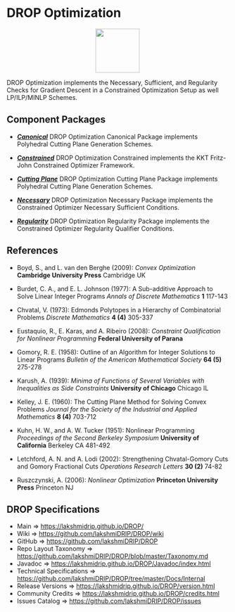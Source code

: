 # DROP Optimization

<p align="center"><img src="https://github.com/lakshmiDRIP/DROP/blob/master/DRIP_Logo.gif?raw=true" width="100"></p>

DROP Optimization implements the Necessary, Sufficient, and Regularity Checks for Gradient Descent in a Constrained Optimization Setup as well LP/ILP/MINLP Schemes.


## Component Packages

 * [***Canonical***](https://github.com/lakshmiDRIP/DROP/tree/master/src/main/java/org/drip/optimization/canonical)
 DROP Optimization Canonical Package implements Polyhedral Cutting Plane Generation Schemes.

 * [***Constrained***](https://github.com/lakshmiDRIP/DROP/tree/master/src/main/java/org/drip/optimization/constrained)
 DROP Optimization Constrained implements the KKT Fritz-John Constrained Optimizer Framework.

 * [***Cutting Plane***](https://github.com/lakshmiDRIP/DROP/tree/master/src/main/java/org/drip/optimization/cuttingplane)
 DROP Optimization Cutting Plane Package implements Polyhedral Cutting Plane Generation Schemes.

 * [***Necessary***](https://github.com/lakshmiDRIP/DROP/tree/master/src/main/java/org/drip/optimization/necessary)
 DROP Optimization Necessary Package implements the Constrained Optimizer Necessary Sufficient Conditions.

 * [***Regularity***](https://github.com/lakshmiDRIP/DROP/tree/master/src/main/java/org/drip/optimization/regularity)
 DROP Optimization Regularity Package implements the Constrained Optimizer Regularity Qualifier Conditions.


## References

 * Boyd, S., and L. van den Berghe (2009): <i>Convex Optimization</i> <b>Cambridge University Press</b>
 Cambridge UK

 * Burdet, C. A., and E. L. Johnson (1977): A Sub-additive Approach to Solve Linear Integer Programs <i>Annals of Discrete Mathematics</i> <b>1</b> 117-143

 * Chvatal, V. (1973): Edmonds Polytopes in a Hierarchy of Combinatorial Problems <i>Discrete Mathematics</i> <b>4 (4)</b> 305-337

 * Eustaquio, R., E. Karas, and A. Ribeiro (2008): <i>Constraint Qualification for Nonlinear Programming</i>
 <b>Federal University of Parana</b>

 * Gomory, R. E. (1958): Outline of an Algorithm for Integer Solutions to Linear Programs <i>Bulletin of the American Mathematical Society</i> <b>64 (5)</b> 275-278

 * Karush, A. (1939): <i>Minima of Functions of Several Variables with Inequalities as Side Constraints</i>
 <b>University of Chicago</b> Chicago IL

 * Kelley, J. E. (1960): The Cutting Plane Method for Solving Convex Problems <i>Journal for the Society of the Industrial and Applied Mathematics</i> <b>8 (4)</b> 703-712

 * Kuhn, H. W., and A. W. Tucker (1951): Nonlinear Programming <i>Proceedings of the Second Berkeley
 Symposium</i> <b>University of California</b> Berkeley CA 481-492

 * Letchford, A. N. and A. Lodi (2002): Strengthening Chvatal-Gomory Cuts and Gomory Fractional Cuts <i>Operations Research Letters</i> <b>30 (2)</b> 74-82

 * Ruszczynski, A. (2006): <i>Nonlinear Optimization</i> <b>Princeton University Press</b> Princeton NJ


## DROP Specifications

 * Main                     => https://lakshmidrip.github.io/DROP/
 * Wiki                     => https://github.com/lakshmiDRIP/DROP/wiki
 * GitHub                   => https://github.com/lakshmiDRIP/DROP
 * Repo Layout Taxonomy     => https://github.com/lakshmiDRIP/DROP/blob/master/Taxonomy.md
 * Javadoc                  => https://lakshmidrip.github.io/DROP/Javadoc/index.html
 * Technical Specifications => https://github.com/lakshmiDRIP/DROP/tree/master/Docs/Internal
 * Release Versions         => https://lakshmidrip.github.io/DROP/version.html
 * Community Credits        => https://lakshmidrip.github.io/DROP/credits.html
 * Issues Catalog           => https://github.com/lakshmiDRIP/DROP/issues
